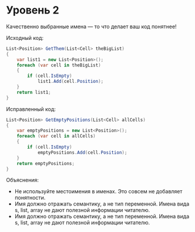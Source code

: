# Уровень 2

Качественно выбранные имена — то что делает ваш код понятнее!

Исходный код:
```cs
List<Position> GetThem(List<Cell> theBigList)
{
    var list1 = new List<Position>();
    foreach (var cell in theBigList)
    {
        if (cell.IsEmpty) 
            list1.Add(cell.Position);
    }
    return list1;
}
```

Исправленный код:
```cs
List<Position> GetEmptyPositions(List<Cell> allCells)
{
    var emptyPositions = new List<Position>();
    foreach (var cell in allCells)
    {
        if (cell.IsEmpty) 
            emptyPositions.Add(cell.Position);
    }
    return emptyPositions;
}
```

Объяснения:
- Не используйте местоимения в именах. Это совсем не добавляет понятности.
- Имя должно отражать семантику, а не тип переменной. Имена вида s, list, array не дают полезной информации читателю.
- Имя должно отражать семантику, а не тип переменной. Имена вида s, list, array не дают полезной информации читателю.
